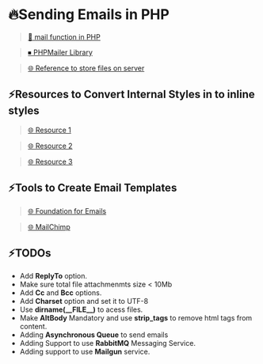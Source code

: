 # 🔥Sending Emails in PHP

> [📧 mail function in PHP](https://www.php.net/manual/en/function.mail.php)

> [⏹ PHPMailer Library](https://github.com/PHPMailer/PHPMailer)

> [🌐 Reference to store files on server](https://blog.filestack.com/thoughts-and-knowledge/php-file-upload/)

## ⚡Resources to Convert Internal Styles in to inline styles

> [🌐 Resource 1](https://www.campaignmonitor.com/resources/tools/css-inliner/)

> [🌐 Resource 2](https://putsmail.com/inliner)

> [🌐 Resource 3](https://templates.mailchimp.com/resources/inline-css/)

## ⚡Tools to Create Email Templates

> [🌐 Foundation for Emails](https://get.foundation/emails.html)

> [🌐 MailChimp](https://mailchimp.com/)

## ⚡TODOs

* Add **ReplyTo** option.
* Make sure total file attachmenmts size \< 10Mb
* Add **Cc** and **Bcc** options.
* Add **Charset** option and set it to UTF-8
* Use **dirname(\_\_FILE\_\_)** to acess files.
* Make **AltBody** Mandatory and use **strip_tags** to remove html tags from content.
* Adding **Asynchronous Queue** to send emails
* Adding Support to use **RabbitMQ** Messaging Service.
* Adding support to use **Mailgun** service.